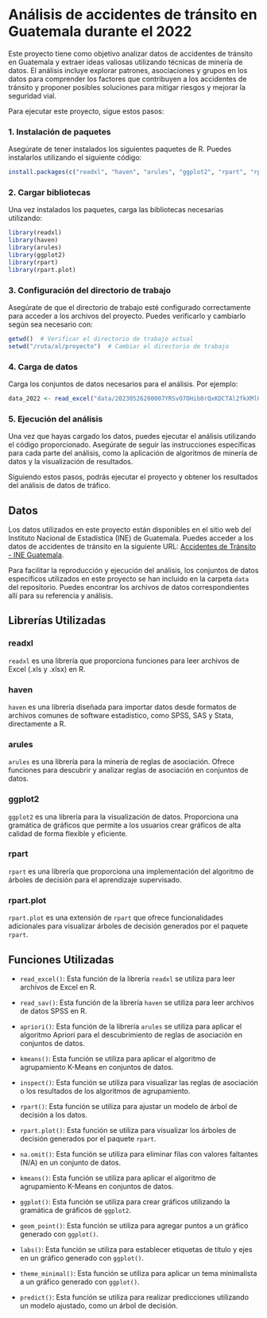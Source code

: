 # Análisis de accidentes de tránsito en Guatemala durante el 2022

Este proyecto tiene como objetivo analizar datos de accidentes de tránsito en Guatemala y extraer ideas valiosas utilizando técnicas de minería de datos. El análisis incluye explorar patrones, asociaciones y grupos en los datos para comprender los factores que contribuyen a los accidentes de tránsito y proponer posibles soluciones para mitigar riesgos y mejorar la seguridad vial.

Para ejecutar este proyecto, sigue estos pasos:

### 1. Instalación de paquetes

Asegúrate de tener instalados los siguientes paquetes de R. Puedes instalarlos utilizando el siguiente código:

```R
install.packages(c("readxl", "haven", "arules", "ggplot2", "rpart", "rpart.plot"))
```

### 2. Cargar bibliotecas

Una vez instalados los paquetes, carga las bibliotecas necesarias utilizando:

```R
library(readxl)
library(haven)
library(arules)
library(ggplot2)
library(rpart)
library(rpart.plot)
```

### 3. Configuración del directorio de trabajo

Asegúrate de que el directorio de trabajo esté configurado correctamente para acceder a los archivos del proyecto. Puedes verificarlo y cambiarlo según sea necesario con:

```R
getwd()  # Verificar el directorio de trabajo actual
setwd("/ruta/al/proyecto")  # Cambiar el directorio de trabajo
```

### 4. Carga de datos

Carga los conjuntos de datos necesarios para el análisis. Por ejemplo:

```R
data_2022 <- read_excel("data/20230526200007YRSvO7OHib0rQxKDCTAl2fkXMl05g9Uz.xlsx")
```

### 5. Ejecución del análisis

Una vez que hayas cargado los datos, puedes ejecutar el análisis utilizando el código proporcionado. Asegúrate de seguir las instrucciones específicas para cada parte del análisis, como la aplicación de algoritmos de minería de datos y la visualización de resultados.

Siguiendo estos pasos, podrás ejecutar el proyecto y obtener los resultados del análisis de datos de tráfico.

## Datos

Los datos utilizados en este proyecto están disponibles en el sitio web del Instituto Nacional de Estadística (INE) de Guatemala. Puedes acceder a los datos de accidentes de tránsito en la siguiente URL: [Accidentes de Tránsito - INE Guatemala](https://www.ine.gob.gt/bases-de-datos/accidentes-de-transito/).

Para facilitar la reproducción y ejecución del análisis, los conjuntos de datos específicos utilizados en este proyecto se han incluido en la carpeta `data` del repositorio. Puedes encontrar los archivos de datos correspondientes allí para su referencia y análisis.

## Librerías Utilizadas

### readxl
`readxl` es una librería que proporciona funciones para leer archivos de Excel (.xls y .xlsx) en R.

### haven
`haven` es una librería diseñada para importar datos desde formatos de archivos comunes de software estadístico, como SPSS, SAS y Stata, directamente a R.

### arules
`arules` es una librería para la minería de reglas de asociación. Ofrece funciones para descubrir y analizar reglas de asociación en conjuntos de datos.

### ggplot2
`ggplot2` es una librería para la visualización de datos. Proporciona una gramática de gráficos que permite a los usuarios crear gráficos de alta calidad de forma flexible y eficiente.

### rpart
`rpart` es una librería que proporciona una implementación del algoritmo de árboles de decisión para el aprendizaje supervisado.

### rpart.plot
`rpart.plot` es una extensión de `rpart` que ofrece funcionalidades adicionales para visualizar árboles de decisión generados por el paquete `rpart`.

## Funciones Utilizadas

- `read_excel()`: Esta función de la librería `readxl` se utiliza para leer archivos de Excel en R.
  
- `read_sav()`: Esta función de la librería `haven` se utiliza para leer archivos de datos SPSS en R.

- `apriori()`: Esta función de la librería `arules` se utiliza para aplicar el algoritmo Apriori para el descubrimiento de reglas de asociación en conjuntos de datos.

- `kmeans()`: Esta función se utiliza para aplicar el algoritmo de agrupamiento K-Means en conjuntos de datos.

- `inspect()`: Esta función se utiliza para visualizar las reglas de asociación o los resultados de los algoritmos de agrupamiento.

- `rpart()`: Esta función se utiliza para ajustar un modelo de árbol de decisión a los datos.

- `rpart.plot()`: Esta función se utiliza para visualizar los árboles de decisión generados por el paquete `rpart`.

- `na.omit()`: Esta función se utiliza para eliminar filas con valores faltantes (N/A) en un conjunto de datos.

- `kmeans()`: Esta función se utiliza para aplicar el algoritmo de agrupamiento K-Means en conjuntos de datos.

- `ggplot()`: Esta función se utiliza para crear gráficos utilizando la gramática de gráficos de `ggplot2`.

- `geom_point()`: Esta función se utiliza para agregar puntos a un gráfico generado con `ggplot()`.

- `labs()`: Esta función se utiliza para establecer etiquetas de título y ejes en un gráfico generado con `ggplot()`.

- `theme_minimal()`: Esta función se utiliza para aplicar un tema minimalista a un gráfico generado con `ggplot()`.

- `predict()`: Esta función se utiliza para realizar predicciones utilizando un modelo ajustado, como un árbol de decisión.